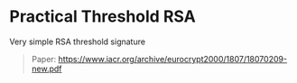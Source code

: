 # Practical Threshold RSA

Very simple RSA threshold signature

> Paper: https://www.iacr.org/archive/eurocrypt2000/1807/18070209-new.pdf